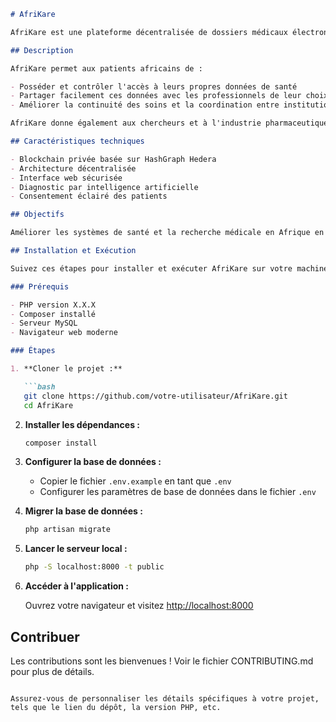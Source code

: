 ```markdown
# AfriKare

AfriKare est une plateforme décentralisée de dossiers médicaux électroniques pour l'Afrique, sécurisée par blockchain.

## Description

AfriKare permet aux patients africains de :

- Posséder et contrôler l'accès à leurs propres données de santé
- Partager facilement ces données avec les professionnels de leur choix
- Améliorer la continuité des soins et la coordination entre institutions

AfriKare donne également aux chercheurs et à l'industrie pharmaceutique la possibilité d'accéder à des cohortes de données médicales africaines de qualité, avec consentement, pour faire avancer la médecine de précision pour les populations africaines.

## Caractéristiques techniques

- Blockchain privée basée sur HashGraph Hedera
- Architecture décentralisée
- Interface web sécurisée
- Diagnostic par intelligence artificielle
- Consentement éclairé des patients

## Objectifs

Améliorer les systèmes de santé et la recherche médicale en Afrique en facilitant l'échange et l'accessibilité des données de santé, avec un contrôle accru pour les usagers.

## Installation et Exécution

Suivez ces étapes pour installer et exécuter AfriKare sur votre machine locale.

### Prérequis

- PHP version X.X.X
- Composer installé
- Serveur MySQL
- Navigateur web moderne

### Étapes

1. **Cloner le projet :**

   ```bash
   git clone https://github.com/votre-utilisateur/AfriKare.git
   cd AfriKare
   ```

2. **Installer les dépendances :**

   ```bash
   composer install
   ```

3. **Configurer la base de données :**

   - Copier le fichier `.env.example` en tant que `.env`
   - Configurer les paramètres de base de données dans le fichier `.env`

4. **Migrer la base de données :**

   ```bash
   php artisan migrate
   ```

5. **Lancer le serveur local :**

   ```bash
   php -S localhost:8000 -t public
   ```

6. **Accéder à l'application :**

   Ouvrez votre navigateur et visitez [http://localhost:8000](http://localhost:8000)

## Contribuer

Les contributions sont les bienvenues ! Voir le fichier CONTRIBUTING.md pour plus de détails.
```

Assurez-vous de personnaliser les détails spécifiques à votre projet, tels que le lien du dépôt, la version PHP, etc.